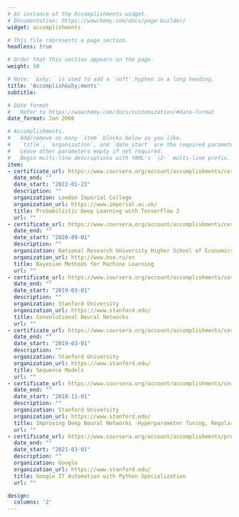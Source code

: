 ```yaml
---
# An instance of the Accomplishments widget.
# Documentation: https://wowchemy.com/docs/page-builder/
widget: accomplishments

# This file represents a page section.
headless: true

# Order that this section appears on the page.
weight: 50

# Note: `&shy;` is used to add a 'soft' hyphen in a long heading.
title: 'Accomplish&shy;ments'
subtitle:

# Date format
#   Refer to https://wowchemy.com/docs/customization/#date-format
date_format: Jan 2006

# Accomplishments.
#   Add/remove as many `item` blocks below as you like.
#   `title`, `organization`, and `date_start` are the required parameters.
#   Leave other parameters empty if not required.
#   Begin multi-line descriptions with YAML's `|2-` multi-line prefix.
item:
- certificate_url: https://www.coursera.org/account/accomplishments/certificate/CYQUXADYKH5T
  date_end: ""
  date_start: "2022-01-22"
  description: ""
  organization: London Imperial College
  organization_url: https://www.imperial.ac.uk/
  title: Probabilistic Deep Learning with TensorFlow 2
  url: ""
- certificate_url: https://www.coursera.org/account/accomplishments/certificate/A72Y67KEAKSF
  date_end: ""
  date_start: "2020-09-01"
  description: ""
  organization: National Research University Higher School of Economics
  organization_url: http://www.hse.ru/en
  title: Bayesian Methods for Machine Learning
  url: ""
- certificate_url: https://www.coursera.org/account/accomplishments/certificate/HDRE5L8RX49M
  date_end: ""
  date_start: "2019-03-01"
  description: ""
  organization: Stanford University
  organization_url: https://www.stanford.edu/
  title: Convolutional Neural Networks
  url: ""
- certificate_url: https://www.coursera.org/account/accomplishments/certificate/2RET8P3V79YU
  date_end: ""
  date_start: "2019-03-01"
  description: ""
  organization: Stanford University
  organization_url: https://www.stanford.edu/
  title: Sequence Models
  url: ""
- certificate_url: https://www.coursera.org/account/accomplishments/certificate/DLGFZB3Y7M2W
  date_end: ""
  date_start: "2018-11-01"
  description: ""
  organization: Stanford University
  organization_url: https://www.stanford.edu/
  title: Improving Deep Neural Networks -Hyperparameter Tuning, Regularization and Optimization
  url: ""
- certificate_url: https://www.coursera.org/account/accomplishments/professional-cert/Y3JYBA8GPFPM
  date_end: ""
  date_start: "2021-03-01"
  description: ""
  organization: Google
  organization_url: https://www.stanford.edu/
  title: Google IT Automation with Python Specialization
  url: ""

design:
  columns: '2' 
---
```

